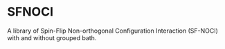 # SFNOCI
A library of Spin-Flip Non-orthogonal Configuration Interaction (SF-NOCI) with and without grouped bath.
